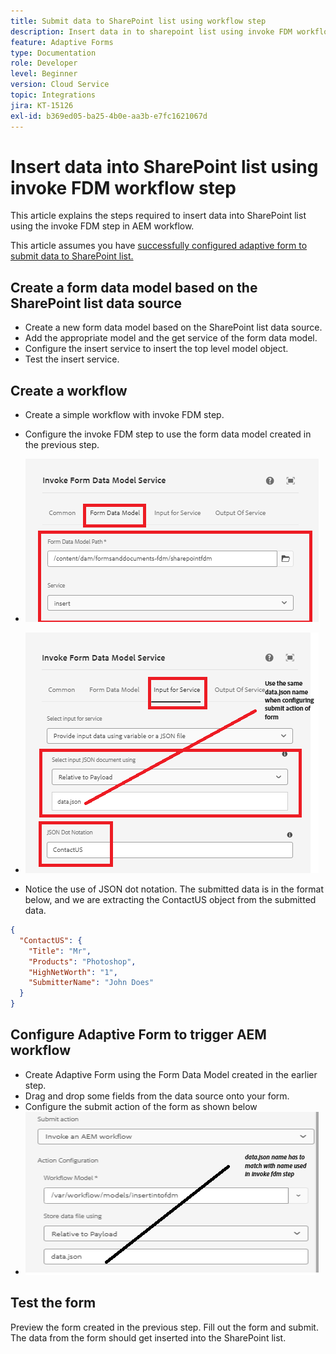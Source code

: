 ```yaml
---
title: Submit data to SharePoint list using workflow step
description: Insert data in to sharepoint list using invoke FDM workflow step
feature: Adaptive Forms
type: Documentation
role: Developer
level: Beginner
version: Cloud Service
topic: Integrations
jira: KT-15126
exl-id: b369ed05-ba25-4b0e-aa3b-e7fc1621067d
---
```

# Insert data into SharePoint list using invoke FDM workflow step


This article explains the steps required to insert data into SharePoint list using the invoke FDM step in AEM workflow.

This article assumes you have [successfully configured adaptive form to submit data to SharePoint list.](https://experienceleague.adobe.com/docs/experience-manager-cloud-service/content/forms/adaptive-forms-authoring/authoring-adaptive-forms-core-components/create-an-adaptive-form-on-forms-cs/configure-submit-actions-core-components.html?lang=en#connect-af-sharepoint-list)


## Create a form data model based on the SharePoint list data source

* Create a new form data model based on the SharePoint list data source.
* Add the appropriate model and the get service of the form data model.
* Configure the insert service to insert the top level model object.
* Test the insert service.


## Create a workflow

* Create a simple workflow with invoke FDM step.
* Configure the invoke FDM step to use the form data model created in the previous step.
* ![associate-fdm](assets/fdm-insert-1.png)

* ![map-input-parameters](assets/fdm-insert-2.png)
* Notice the use of JSON dot notation. The submitted data is in the format below, and we are extracting the ContactUS object from the submitted data.

```json
{
  "ContactUS": {
    "Title": "Mr",
    "Products": "Photoshop",
    "HighNetWorth": "1",
    "SubmitterName": "John Does"
  }
}
```



## Configure Adaptive Form to trigger AEM workflow

* Create Adaptive Form using the Form Data Model created in the earlier step.
* Drag and drop some fields from the data source onto your form.
* Configure the submit action of the form as shown below
* ![submit-action](assets/configure-af.png)



## Test the form

Preview the form created in the previous step. Fill out the form and submit. The data from the form should get inserted into the SharePoint list.
